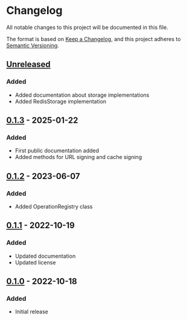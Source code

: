 # Changelog

All notable changes to this project will be documented in this file.

The format is based on [Keep a Changelog](https://keepachangelog.com/en/1.0.0/),
and this project adheres to [Semantic Versioning](https://semver.org/spec/v2.0.0.html).

## [Unreleased]

### Added

- Added documentation about storage implementations
- Added RedisStorage implementation

## [0.1.3] - 2025-01-22

### Added

- First public documentation added
- Added methods for URL signing and cache signing

## [0.1.2] - 2023-06-07

### Added

- Added OperationRegistry class

## [0.1.1] - 2022-10-19

### Added

- Updated documentation
- Updated license

## [0.1.0] - 2022-10-18

### Added

- Initial release

<!---
When fixing merge conflicts below, make sure you do it correctly.
Top line must have "unreleased" label and range from latest version to HEAD.
--->
<!-- prettier-ignore -->
[Unreleased]: https://github.com/nelsongomes/reliable-caching/compare/v0.1.3...HEAD
[0.1.3]: https://github.com/nelsongomes/reliable-caching/compare/v0.1.2...v0.1.3
[0.1.2]: https://github.com/nelsongomes/reliable-caching/compare/v0.1.1...v0.1.2
[0.1.1]: https://github.com/nelsongomes/reliable-caching/compare/v0.1.0...v0.1.1
[0.1.0]: https://github.com/nelsongomes/reliable-caching/compare/v0.0.0...v0.1.0
